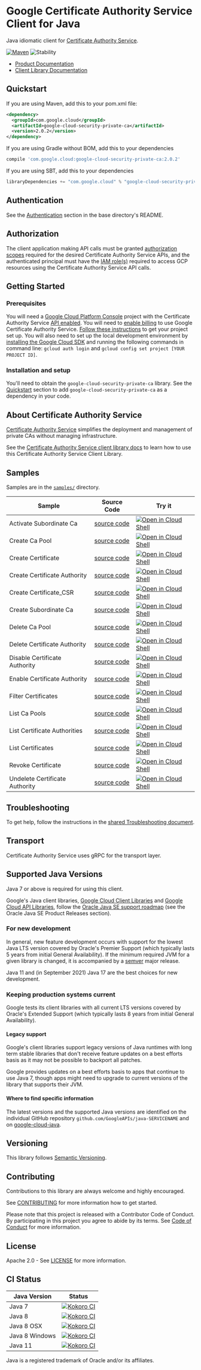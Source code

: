 # Google Certificate Authority Service Client for Java

Java idiomatic client for [Certificate Authority Service][product-docs].

[![Maven][maven-version-image]][maven-version-link]
![Stability][stability-image]

- [Product Documentation][product-docs]
- [Client Library Documentation][javadocs]


## Quickstart


If you are using Maven, add this to your pom.xml file:


```xml
<dependency>
  <groupId>com.google.cloud</groupId>
  <artifactId>google-cloud-security-private-ca</artifactId>
  <version>2.0.2</version>
</dependency>
```

If you are using Gradle without BOM, add this to your dependencies

```Groovy
compile 'com.google.cloud:google-cloud-security-private-ca:2.0.2'
```

If you are using SBT, add this to your dependencies

```Scala
libraryDependencies += "com.google.cloud" % "google-cloud-security-private-ca" % "2.0.2"
```

## Authentication

See the [Authentication][authentication] section in the base directory's README.

## Authorization

The client application making API calls must be granted [authorization scopes][auth-scopes] required for the desired Certificate Authority Service APIs, and the authenticated principal must have the [IAM role(s)][predefined-iam-roles] required to access GCP resources using the Certificate Authority Service API calls.

## Getting Started

### Prerequisites

You will need a [Google Cloud Platform Console][developer-console] project with the Certificate Authority Service [API enabled][enable-api].
You will need to [enable billing][enable-billing] to use Google Certificate Authority Service.
[Follow these instructions][create-project] to get your project set up. You will also need to set up the local development environment by
[installing the Google Cloud SDK][cloud-sdk] and running the following commands in command line:
`gcloud auth login` and `gcloud config set project [YOUR PROJECT ID]`.

### Installation and setup

You'll need to obtain the `google-cloud-security-private-ca` library.  See the [Quickstart](#quickstart) section
to add `google-cloud-security-private-ca` as a dependency in your code.

## About Certificate Authority Service


[Certificate Authority Service][product-docs] simplifies the deployment and management of private CAs without managing infrastructure.

See the [Certificate Authority Service client library docs][javadocs] to learn how to
use this Certificate Authority Service Client Library.





## Samples

Samples are in the [`samples/`](https://github.com/googleapis/java-security-private-ca/tree/master/samples) directory.

| Sample                      | Source Code                       | Try it |
| --------------------------- | --------------------------------- | ------ |
| Activate Subordinate Ca | [source code](https://github.com/googleapis/java-security-private-ca/blob/master/samples/snippets/cloud-client/src/main/java/privateca/ActivateSubordinateCa.java) | [![Open in Cloud Shell][shell_img]](https://console.cloud.google.com/cloudshell/open?git_repo=https://github.com/googleapis/java-security-private-ca&page=editor&open_in_editor=samples/snippets/cloud-client/src/main/java/privateca/ActivateSubordinateCa.java) |
| Create Ca Pool | [source code](https://github.com/googleapis/java-security-private-ca/blob/master/samples/snippets/cloud-client/src/main/java/privateca/CreateCaPool.java) | [![Open in Cloud Shell][shell_img]](https://console.cloud.google.com/cloudshell/open?git_repo=https://github.com/googleapis/java-security-private-ca&page=editor&open_in_editor=samples/snippets/cloud-client/src/main/java/privateca/CreateCaPool.java) |
| Create Certificate | [source code](https://github.com/googleapis/java-security-private-ca/blob/master/samples/snippets/cloud-client/src/main/java/privateca/CreateCertificate.java) | [![Open in Cloud Shell][shell_img]](https://console.cloud.google.com/cloudshell/open?git_repo=https://github.com/googleapis/java-security-private-ca&page=editor&open_in_editor=samples/snippets/cloud-client/src/main/java/privateca/CreateCertificate.java) |
| Create Certificate Authority | [source code](https://github.com/googleapis/java-security-private-ca/blob/master/samples/snippets/cloud-client/src/main/java/privateca/CreateCertificateAuthority.java) | [![Open in Cloud Shell][shell_img]](https://console.cloud.google.com/cloudshell/open?git_repo=https://github.com/googleapis/java-security-private-ca&page=editor&open_in_editor=samples/snippets/cloud-client/src/main/java/privateca/CreateCertificateAuthority.java) |
| Create Certificate_CSR | [source code](https://github.com/googleapis/java-security-private-ca/blob/master/samples/snippets/cloud-client/src/main/java/privateca/CreateCertificate_CSR.java) | [![Open in Cloud Shell][shell_img]](https://console.cloud.google.com/cloudshell/open?git_repo=https://github.com/googleapis/java-security-private-ca&page=editor&open_in_editor=samples/snippets/cloud-client/src/main/java/privateca/CreateCertificate_CSR.java) |
| Create Subordinate Ca | [source code](https://github.com/googleapis/java-security-private-ca/blob/master/samples/snippets/cloud-client/src/main/java/privateca/CreateSubordinateCa.java) | [![Open in Cloud Shell][shell_img]](https://console.cloud.google.com/cloudshell/open?git_repo=https://github.com/googleapis/java-security-private-ca&page=editor&open_in_editor=samples/snippets/cloud-client/src/main/java/privateca/CreateSubordinateCa.java) |
| Delete Ca Pool | [source code](https://github.com/googleapis/java-security-private-ca/blob/master/samples/snippets/cloud-client/src/main/java/privateca/DeleteCaPool.java) | [![Open in Cloud Shell][shell_img]](https://console.cloud.google.com/cloudshell/open?git_repo=https://github.com/googleapis/java-security-private-ca&page=editor&open_in_editor=samples/snippets/cloud-client/src/main/java/privateca/DeleteCaPool.java) |
| Delete Certificate Authority | [source code](https://github.com/googleapis/java-security-private-ca/blob/master/samples/snippets/cloud-client/src/main/java/privateca/DeleteCertificateAuthority.java) | [![Open in Cloud Shell][shell_img]](https://console.cloud.google.com/cloudshell/open?git_repo=https://github.com/googleapis/java-security-private-ca&page=editor&open_in_editor=samples/snippets/cloud-client/src/main/java/privateca/DeleteCertificateAuthority.java) |
| Disable Certificate Authority | [source code](https://github.com/googleapis/java-security-private-ca/blob/master/samples/snippets/cloud-client/src/main/java/privateca/DisableCertificateAuthority.java) | [![Open in Cloud Shell][shell_img]](https://console.cloud.google.com/cloudshell/open?git_repo=https://github.com/googleapis/java-security-private-ca&page=editor&open_in_editor=samples/snippets/cloud-client/src/main/java/privateca/DisableCertificateAuthority.java) |
| Enable Certificate Authority | [source code](https://github.com/googleapis/java-security-private-ca/blob/master/samples/snippets/cloud-client/src/main/java/privateca/EnableCertificateAuthority.java) | [![Open in Cloud Shell][shell_img]](https://console.cloud.google.com/cloudshell/open?git_repo=https://github.com/googleapis/java-security-private-ca&page=editor&open_in_editor=samples/snippets/cloud-client/src/main/java/privateca/EnableCertificateAuthority.java) |
| Filter Certificates | [source code](https://github.com/googleapis/java-security-private-ca/blob/master/samples/snippets/cloud-client/src/main/java/privateca/FilterCertificates.java) | [![Open in Cloud Shell][shell_img]](https://console.cloud.google.com/cloudshell/open?git_repo=https://github.com/googleapis/java-security-private-ca&page=editor&open_in_editor=samples/snippets/cloud-client/src/main/java/privateca/FilterCertificates.java) |
| List Ca Pools | [source code](https://github.com/googleapis/java-security-private-ca/blob/master/samples/snippets/cloud-client/src/main/java/privateca/ListCaPools.java) | [![Open in Cloud Shell][shell_img]](https://console.cloud.google.com/cloudshell/open?git_repo=https://github.com/googleapis/java-security-private-ca&page=editor&open_in_editor=samples/snippets/cloud-client/src/main/java/privateca/ListCaPools.java) |
| List Certificate Authorities | [source code](https://github.com/googleapis/java-security-private-ca/blob/master/samples/snippets/cloud-client/src/main/java/privateca/ListCertificateAuthorities.java) | [![Open in Cloud Shell][shell_img]](https://console.cloud.google.com/cloudshell/open?git_repo=https://github.com/googleapis/java-security-private-ca&page=editor&open_in_editor=samples/snippets/cloud-client/src/main/java/privateca/ListCertificateAuthorities.java) |
| List Certificates | [source code](https://github.com/googleapis/java-security-private-ca/blob/master/samples/snippets/cloud-client/src/main/java/privateca/ListCertificates.java) | [![Open in Cloud Shell][shell_img]](https://console.cloud.google.com/cloudshell/open?git_repo=https://github.com/googleapis/java-security-private-ca&page=editor&open_in_editor=samples/snippets/cloud-client/src/main/java/privateca/ListCertificates.java) |
| Revoke Certificate | [source code](https://github.com/googleapis/java-security-private-ca/blob/master/samples/snippets/cloud-client/src/main/java/privateca/RevokeCertificate.java) | [![Open in Cloud Shell][shell_img]](https://console.cloud.google.com/cloudshell/open?git_repo=https://github.com/googleapis/java-security-private-ca&page=editor&open_in_editor=samples/snippets/cloud-client/src/main/java/privateca/RevokeCertificate.java) |
| Undelete Certificate Authority | [source code](https://github.com/googleapis/java-security-private-ca/blob/master/samples/snippets/cloud-client/src/main/java/privateca/UndeleteCertificateAuthority.java) | [![Open in Cloud Shell][shell_img]](https://console.cloud.google.com/cloudshell/open?git_repo=https://github.com/googleapis/java-security-private-ca&page=editor&open_in_editor=samples/snippets/cloud-client/src/main/java/privateca/UndeleteCertificateAuthority.java) |



## Troubleshooting

To get help, follow the instructions in the [shared Troubleshooting document][troubleshooting].

## Transport

Certificate Authority Service uses gRPC for the transport layer.

## Supported Java Versions

Java 7 or above is required for using this client.

Google's Java client libraries,
[Google Cloud Client Libraries][cloudlibs]
and
[Google Cloud API Libraries][apilibs],
follow the
[Oracle Java SE support roadmap][oracle]
(see the Oracle Java SE Product Releases section).

### For new development

In general, new feature development occurs with support for the lowest Java
LTS version covered by  Oracle's Premier Support (which typically lasts 5 years
from initial General Availability). If the minimum required JVM for a given
library is changed, it is accompanied by a [semver][semver] major release.

Java 11 and (in September 2021) Java 17 are the best choices for new
development.

### Keeping production systems current

Google tests its client libraries with all current LTS versions covered by
Oracle's Extended Support (which typically lasts 8 years from initial
General Availability).

#### Legacy support

Google's client libraries support legacy versions of Java runtimes with long
term stable libraries that don't receive feature updates on a best efforts basis
as it may not be possible to backport all patches.

Google provides updates on a best efforts basis to apps that continue to use
Java 7, though apps might need to upgrade to current versions of the library
that supports their JVM.

#### Where to find specific information

The latest versions and the supported Java versions are identified on
the individual GitHub repository `github.com/GoogleAPIs/java-SERVICENAME`
and on [google-cloud-java][g-c-j].

## Versioning


This library follows [Semantic Versioning](http://semver.org/).



## Contributing


Contributions to this library are always welcome and highly encouraged.

See [CONTRIBUTING][contributing] for more information how to get started.

Please note that this project is released with a Contributor Code of Conduct. By participating in
this project you agree to abide by its terms. See [Code of Conduct][code-of-conduct] for more
information.


## License

Apache 2.0 - See [LICENSE][license] for more information.

## CI Status

Java Version | Status
------------ | ------
Java 7 | [![Kokoro CI][kokoro-badge-image-1]][kokoro-badge-link-1]
Java 8 | [![Kokoro CI][kokoro-badge-image-2]][kokoro-badge-link-2]
Java 8 OSX | [![Kokoro CI][kokoro-badge-image-3]][kokoro-badge-link-3]
Java 8 Windows | [![Kokoro CI][kokoro-badge-image-4]][kokoro-badge-link-4]
Java 11 | [![Kokoro CI][kokoro-badge-image-5]][kokoro-badge-link-5]

Java is a registered trademark of Oracle and/or its affiliates.

[product-docs]: https://cloud.google.com/certificate-authority-service/docs
[javadocs]: https://googleapis.dev/java/google-cloud-security-private-ca/latest/index.html
[kokoro-badge-image-1]: http://storage.googleapis.com/cloud-devrel-public/java/badges/java-security-private-ca/java7.svg
[kokoro-badge-link-1]: http://storage.googleapis.com/cloud-devrel-public/java/badges/java-security-private-ca/java7.html
[kokoro-badge-image-2]: http://storage.googleapis.com/cloud-devrel-public/java/badges/java-security-private-ca/java8.svg
[kokoro-badge-link-2]: http://storage.googleapis.com/cloud-devrel-public/java/badges/java-security-private-ca/java8.html
[kokoro-badge-image-3]: http://storage.googleapis.com/cloud-devrel-public/java/badges/java-security-private-ca/java8-osx.svg
[kokoro-badge-link-3]: http://storage.googleapis.com/cloud-devrel-public/java/badges/java-security-private-ca/java8-osx.html
[kokoro-badge-image-4]: http://storage.googleapis.com/cloud-devrel-public/java/badges/java-security-private-ca/java8-win.svg
[kokoro-badge-link-4]: http://storage.googleapis.com/cloud-devrel-public/java/badges/java-security-private-ca/java8-win.html
[kokoro-badge-image-5]: http://storage.googleapis.com/cloud-devrel-public/java/badges/java-security-private-ca/java11.svg
[kokoro-badge-link-5]: http://storage.googleapis.com/cloud-devrel-public/java/badges/java-security-private-ca/java11.html
[stability-image]: https://img.shields.io/badge/stability-ga-green
[maven-version-image]: https://img.shields.io/maven-central/v/com.google.cloud/google-cloud-security-private-ca.svg
[maven-version-link]: https://search.maven.org/search?q=g:com.google.cloud%20AND%20a:google-cloud-security-private-ca&core=gav
[authentication]: https://github.com/googleapis/google-cloud-java#authentication
[auth-scopes]: https://developers.google.com/identity/protocols/oauth2/scopes
[predefined-iam-roles]: https://cloud.google.com/iam/docs/understanding-roles#predefined_roles
[iam-policy]: https://cloud.google.com/iam/docs/overview#cloud-iam-policy
[developer-console]: https://console.developers.google.com/
[create-project]: https://cloud.google.com/resource-manager/docs/creating-managing-projects
[cloud-sdk]: https://cloud.google.com/sdk/
[troubleshooting]: https://github.com/googleapis/google-cloud-common/blob/master/troubleshooting/readme.md#troubleshooting
[contributing]: https://github.com/googleapis/java-security-private-ca/blob/master/CONTRIBUTING.md
[code-of-conduct]: https://github.com/googleapis/java-security-private-ca/blob/master/CODE_OF_CONDUCT.md#contributor-code-of-conduct
[license]: https://github.com/googleapis/java-security-private-ca/blob/master/LICENSE
[enable-billing]: https://cloud.google.com/apis/docs/getting-started#enabling_billing
[enable-api]: https://console.cloud.google.com/flows/enableapi?apiid=security-privateca.googleapis.com
[libraries-bom]: https://github.com/GoogleCloudPlatform/cloud-opensource-java/wiki/The-Google-Cloud-Platform-Libraries-BOM
[shell_img]: https://gstatic.com/cloudssh/images/open-btn.png

[semver]: https://semver.org/
[cloudlibs]: https://cloud.google.com/apis/docs/client-libraries-explained
[apilibs]: https://cloud.google.com/apis/docs/client-libraries-explained#google_api_client_libraries
[oracle]: https://www.oracle.com/java/technologies/java-se-support-roadmap.html
[g-c-j]: http://github.com/googleapis/google-cloud-java
